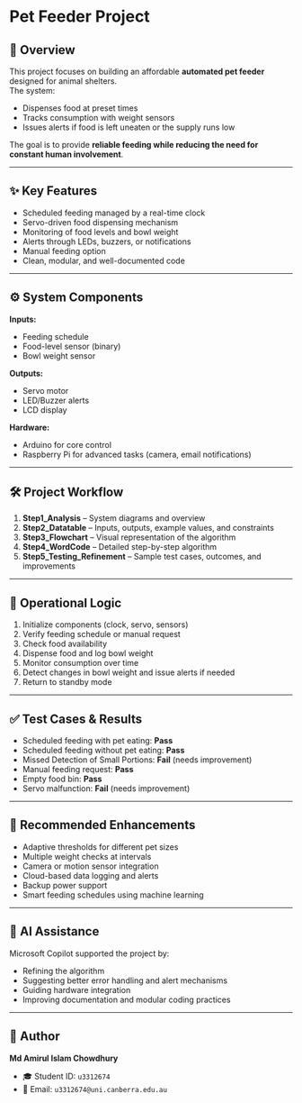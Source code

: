 # Pet Feeder Project

## 📖 Overview
This project focuses on building an affordable **automated pet feeder** designed for animal shelters.  
The system:
- Dispenses food at preset times  
- Tracks consumption with weight sensors  
- Issues alerts if food is left uneaten or the supply runs low  

The goal is to provide **reliable feeding while reducing the need for constant human involvement**.

---

## ✨ Key Features
- Scheduled feeding managed by a real-time clock  
- Servo-driven food dispensing mechanism  
- Monitoring of food levels and bowl weight  
- Alerts through LEDs, buzzers, or notifications  
- Manual feeding option  
- Clean, modular, and well-documented code  

---

## ⚙️ System Components
**Inputs:**  
- Feeding schedule  
- Food-level sensor (binary)  
- Bowl weight sensor  

**Outputs:**  
- Servo motor  
- LED/Buzzer alerts  
- LCD display  

**Hardware:**  
- Arduino for core control  
- Raspberry Pi for advanced tasks (camera, email notifications)  

---

## 🛠️ Project Workflow
1. **Step1_Analysis** – System diagrams and overview  
2. **Step2_Datatable** – Inputs, outputs, example values, and constraints  
3. **Step3_Flowchart** – Visual representation of the algorithm  
4. **Step4_WordCode** – Detailed step-by-step algorithm  
5. **Step5_Testing_Refinement** – Sample test cases, outcomes, and improvements  

---

## 🔄 Operational Logic
1. Initialize components (clock, servo, sensors)  
2. Verify feeding schedule or manual request  
3. Check food availability  
4. Dispense food and log bowl weight  
5. Monitor consumption over time  
6. Detect changes in bowl weight and issue alerts if needed  
7. Return to standby mode  

---

## ✅ Test Cases & Results
- Scheduled feeding with pet eating: **Pass**  
- Scheduled feeding without pet eating: **Pass**
- Missed Detection of Small Portions: **Fail** (needs improvement)
- Manual feeding request: **Pass**
- Empty food bin: **Pass**  
- Servo malfunction: **Fail** (needs improvement) 

---

## 🚀 Recommended Enhancements
- Adaptive thresholds for different pet sizes  
- Multiple weight checks at intervals  
- Camera or motion sensor integration  
- Cloud-based data logging and alerts  
- Backup power support  
- Smart feeding schedules using machine learning  

---

## 🤖 AI Assistance
Microsoft Copilot supported the project by:  
- Refining the algorithm  
- Suggesting better error handling and alert mechanisms  
- Guiding hardware integration  
- Improving documentation and modular coding practices  

---

## 👤 Author
**Md Amirul Islam Chowdhury**  
- 🎓 Student ID: `u3312674`  
- 📧 Email: `u3312674@uni.canberra.edu.au`  
